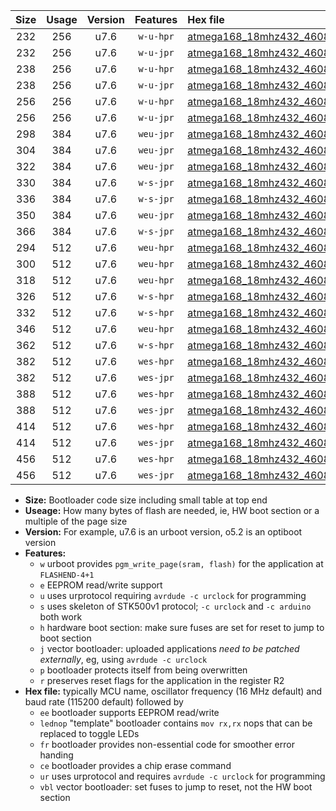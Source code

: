 |Size|Usage|Version|Features|Hex file|
|:-:|:-:|:-:|:-:|:--|
|232|256|u7.6|`w-u-hpr`|[atmega168_18mhz432_460800bps_ur.hex](https://raw.githubusercontent.com/stefanrueger/urboot/main//atmega168_18mhz432_460800bps_ur.hex)|
|232|256|u7.6|`w-u-jpr`|[atmega168_18mhz432_460800bps_ur_vbl.hex](https://raw.githubusercontent.com/stefanrueger/urboot/main//atmega168_18mhz432_460800bps_ur_vbl.hex)|
|238|256|u7.6|`w-u-hpr`|[atmega168_18mhz432_460800bps_lednop_ur.hex](https://raw.githubusercontent.com/stefanrueger/urboot/main//atmega168_18mhz432_460800bps_lednop_ur.hex)|
|238|256|u7.6|`w-u-jpr`|[atmega168_18mhz432_460800bps_lednop_ur_vbl.hex](https://raw.githubusercontent.com/stefanrueger/urboot/main//atmega168_18mhz432_460800bps_lednop_ur_vbl.hex)|
|256|256|u7.6|`w-u-hpr`|[atmega168_18mhz432_460800bps_lednop_fr_ur.hex](https://raw.githubusercontent.com/stefanrueger/urboot/main//atmega168_18mhz432_460800bps_lednop_fr_ur.hex)|
|256|256|u7.6|`w-u-jpr`|[atmega168_18mhz432_460800bps_lednop_fr_ur_vbl.hex](https://raw.githubusercontent.com/stefanrueger/urboot/main//atmega168_18mhz432_460800bps_lednop_fr_ur_vbl.hex)|
|298|384|u7.6|`weu-jpr`|[atmega168_18mhz432_460800bps_ee_ur_vbl.hex](https://raw.githubusercontent.com/stefanrueger/urboot/main//atmega168_18mhz432_460800bps_ee_ur_vbl.hex)|
|304|384|u7.6|`weu-jpr`|[atmega168_18mhz432_460800bps_ee_lednop_ur_vbl.hex](https://raw.githubusercontent.com/stefanrueger/urboot/main//atmega168_18mhz432_460800bps_ee_lednop_ur_vbl.hex)|
|322|384|u7.6|`weu-jpr`|[atmega168_18mhz432_460800bps_ee_lednop_fr_ur_vbl.hex](https://raw.githubusercontent.com/stefanrueger/urboot/main//atmega168_18mhz432_460800bps_ee_lednop_fr_ur_vbl.hex)|
|330|384|u7.6|`w-s-jpr`|[atmega168_18mhz432_460800bps_vbl.hex](https://raw.githubusercontent.com/stefanrueger/urboot/main//atmega168_18mhz432_460800bps_vbl.hex)|
|336|384|u7.6|`w-s-jpr`|[atmega168_18mhz432_460800bps_lednop_vbl.hex](https://raw.githubusercontent.com/stefanrueger/urboot/main//atmega168_18mhz432_460800bps_lednop_vbl.hex)|
|350|384|u7.6|`weu-jpr`|[atmega168_18mhz432_460800bps_ee_lednop_fr_ce_ur_vbl.hex](https://raw.githubusercontent.com/stefanrueger/urboot/main//atmega168_18mhz432_460800bps_ee_lednop_fr_ce_ur_vbl.hex)|
|366|384|u7.6|`w-s-jpr`|[atmega168_18mhz432_460800bps_lednop_fr_vbl.hex](https://raw.githubusercontent.com/stefanrueger/urboot/main//atmega168_18mhz432_460800bps_lednop_fr_vbl.hex)|
|294|512|u7.6|`weu-hpr`|[atmega168_18mhz432_460800bps_ee_ur.hex](https://raw.githubusercontent.com/stefanrueger/urboot/main//atmega168_18mhz432_460800bps_ee_ur.hex)|
|300|512|u7.6|`weu-hpr`|[atmega168_18mhz432_460800bps_ee_lednop_ur.hex](https://raw.githubusercontent.com/stefanrueger/urboot/main//atmega168_18mhz432_460800bps_ee_lednop_ur.hex)|
|318|512|u7.6|`weu-hpr`|[atmega168_18mhz432_460800bps_ee_lednop_fr_ur.hex](https://raw.githubusercontent.com/stefanrueger/urboot/main//atmega168_18mhz432_460800bps_ee_lednop_fr_ur.hex)|
|326|512|u7.6|`w-s-hpr`|[atmega168_18mhz432_460800bps.hex](https://raw.githubusercontent.com/stefanrueger/urboot/main//atmega168_18mhz432_460800bps.hex)|
|332|512|u7.6|`w-s-hpr`|[atmega168_18mhz432_460800bps_lednop.hex](https://raw.githubusercontent.com/stefanrueger/urboot/main//atmega168_18mhz432_460800bps_lednop.hex)|
|346|512|u7.6|`weu-hpr`|[atmega168_18mhz432_460800bps_ee_lednop_fr_ce_ur.hex](https://raw.githubusercontent.com/stefanrueger/urboot/main//atmega168_18mhz432_460800bps_ee_lednop_fr_ce_ur.hex)|
|362|512|u7.6|`w-s-hpr`|[atmega168_18mhz432_460800bps_lednop_fr.hex](https://raw.githubusercontent.com/stefanrueger/urboot/main//atmega168_18mhz432_460800bps_lednop_fr.hex)|
|382|512|u7.6|`wes-hpr`|[atmega168_18mhz432_460800bps_ee.hex](https://raw.githubusercontent.com/stefanrueger/urboot/main//atmega168_18mhz432_460800bps_ee.hex)|
|382|512|u7.6|`wes-jpr`|[atmega168_18mhz432_460800bps_ee_vbl.hex](https://raw.githubusercontent.com/stefanrueger/urboot/main//atmega168_18mhz432_460800bps_ee_vbl.hex)|
|388|512|u7.6|`wes-hpr`|[atmega168_18mhz432_460800bps_ee_lednop.hex](https://raw.githubusercontent.com/stefanrueger/urboot/main//atmega168_18mhz432_460800bps_ee_lednop.hex)|
|388|512|u7.6|`wes-jpr`|[atmega168_18mhz432_460800bps_ee_lednop_vbl.hex](https://raw.githubusercontent.com/stefanrueger/urboot/main//atmega168_18mhz432_460800bps_ee_lednop_vbl.hex)|
|414|512|u7.6|`wes-hpr`|[atmega168_18mhz432_460800bps_ee_lednop_fr.hex](https://raw.githubusercontent.com/stefanrueger/urboot/main//atmega168_18mhz432_460800bps_ee_lednop_fr.hex)|
|414|512|u7.6|`wes-jpr`|[atmega168_18mhz432_460800bps_ee_lednop_fr_vbl.hex](https://raw.githubusercontent.com/stefanrueger/urboot/main//atmega168_18mhz432_460800bps_ee_lednop_fr_vbl.hex)|
|456|512|u7.6|`wes-hpr`|[atmega168_18mhz432_460800bps_ee_lednop_fr_ce.hex](https://raw.githubusercontent.com/stefanrueger/urboot/main//atmega168_18mhz432_460800bps_ee_lednop_fr_ce.hex)|
|456|512|u7.6|`wes-jpr`|[atmega168_18mhz432_460800bps_ee_lednop_fr_ce_vbl.hex](https://raw.githubusercontent.com/stefanrueger/urboot/main//atmega168_18mhz432_460800bps_ee_lednop_fr_ce_vbl.hex)|

- **Size:** Bootloader code size including small table at top end
- **Useage:** How many bytes of flash are needed, ie, HW boot section or a multiple of the page size
- **Version:** For example, u7.6 is an urboot version, o5.2 is an optiboot version
- **Features:**
  + `w` urboot provides `pgm_write_page(sram, flash)` for the application at `FLASHEND-4+1`
  + `e` EEPROM read/write support
  + `u` uses urprotocol requiring `avrdude -c urclock` for programming
  + `s` uses skeleton of STK500v1 protocol; `-c urclock` and `-c arduino` both work
  + `h` hardware boot section: make sure fuses are set for reset to jump to boot section
  + `j` vector bootloader: uploaded applications *need to be patched externally*, eg, using `avrdude -c urclock`
  + `p` bootloader protects itself from being overwritten
  + `r` preserves reset flags for the application in the register R2
- **Hex file:** typically MCU name, oscillator frequency (16 MHz default) and baud rate (115200 default) followed by
  + `ee` bootloader supports EEPROM read/write
  + `lednop` "template" bootloader contains `mov rx,rx` nops that can be replaced to toggle LEDs
  + `fr` bootloader provides non-essential code for smoother error handing
  + `ce` bootloader provides a chip erase command
  + `ur` uses urprotocol and requires `avrdude -c urclock` for programming
  + `vbl` vector bootloader: set fuses to jump to reset, not the HW boot section
